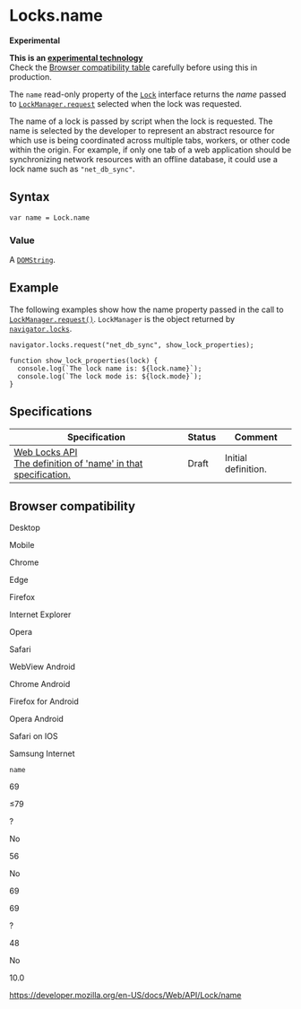 # Locks.name

**Experimental**

**This is an [experimental technology](https://developer.mozilla.org/en-US/docs/MDN/Guidelines/Conventions_definitions#experimental)**  
Check the [Browser compatibility table](#browser_compatibility) carefully before using this in production.

The `name` read-only property of the [`Lock`](../lock) interface returns the _name_ passed to [`LockManager.request`](../lockmanager/request) selected when the lock was requested.

The name of a lock is passed by script when the lock is requested. The name is selected by the developer to represent an abstract resource for which use is being coordinated across multiple tabs, workers, or other code within the origin. For example, if only one tab of a web application should be synchronizing network resources with an offline database, it could use a lock name such as `"net_db_sync"`.

## Syntax

    var name = Lock.name

### Value

A [`DOMString`](../domstring).

## Example

The following examples show how the name property passed in the call to [`LockManager.request()`](../lockmanager/request). `LockManager` is the object returned by [`navigator.locks`](../navigator/locks).

    navigator.locks.request("net_db_sync", show_lock_properties);

    function show_lock_properties(lock) {
      console.log(`The lock name is: ${lock.name}`);
      console.log(`The lock mode is: ${lock.mode}`);
    }

## Specifications

<table><thead><tr class="header"><th>Specification</th><th>Status</th><th>Comment</th></tr></thead><tbody><tr class="odd"><td><a href="https://wicg.github.io/web-locks/#dom-lock-name">Web Locks API<br />
<span class="small">The definition of 'name' in that specification.</span></a></td><td><span class="spec-draft">Draft</span></td><td>Initial definition.</td></tr></tbody></table>

## Browser compatibility

Desktop

Mobile

Chrome

Edge

Firefox

Internet Explorer

Opera

Safari

WebView Android

Chrome Android

Firefox for Android

Opera Android

Safari on IOS

Samsung Internet

`name`

69

≤79

?

No

56

No

69

69

?

48

No

10.0

<a href="https://developer.mozilla.org/en-US/docs/Web/API/Lock/name" class="_attribution-link">https://developer.mozilla.org/en-US/docs/Web/API/Lock/name</a>
